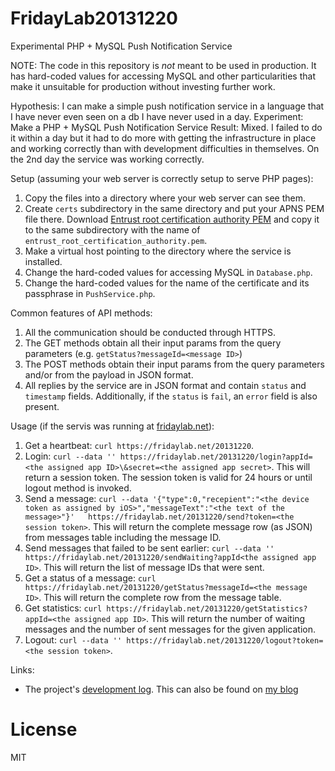 FridayLab20131220
=================

Experimental PHP + MySQL Push Notification Service

NOTE: The code in this repository is *not* meant to be used in production. It has hard-coded values for accessing MySQL and other particularities that make it unsuitable for production without investing further work.

Hypothesis: I can make a simple push notification service in a language that I have never even seen on a db I have never used in a day.
Experiment: Make a PHP + MySQL Push Notification Service
Result: Mixed. I failed to do it within a day but it had to do more with getting the infrastructure in place and working correctly than with development difficulties in themselves. On the 2nd day the service was working correctly.

Setup (assuming your web server is correctly setup to serve PHP pages):
 1. Copy the files into a directory where your web server can see them.
 2. Create `certs` subdirectory in the same directory and put your APNS PEM file there. Download [Entrust root certification authority PEM](https://www.entrust.net/downloads/binary/entrust_2048_ca.cer) and copy it to the same subdirectory with the name of `entrust_root_certification_authority.pem`.
 3. Make a virtual host pointing to the directory where the service is installed.
 3. Change the hard-coded values for accessing MySQL in `Database.php`.
 4. Change the hard-coded values for the name of the certificate and its passphrase in `PushService.php`.

Common features of API methods:
 1. All the communication should be conducted through HTTPS.
 2. The GET methods obtain all their input params from the query parameters (e.g. `getStatus?messageId=<message ID>`)
 3. The POST methods obtain their input params from the query parameters and/or from the payload in JSON format.
 4. All replies by the service are in JSON format and contain `status` and `timestamp` fields. Additionally, if the `status` is `fail`, an `error` field is also present.

Usage (if the servis was running at [fridaylab.net](https://fridaylab.net/20131220)):
 1. Get a heartbeat: `curl https://fridaylab.net/20131220`.
 2. Login: `curl --data '' https://fridaylab.net/20131220/login?appId=<the assigned app ID>\&secret=<the assigned app secret>`. This will return a session token. The session token is valid for 24 hours or until logout method is invoked.
 3. Send a message: `curl --data '{"type":0,"recepient":"<the device token as assigned by iOS>","messageText":"<the text of the message>"}'   https://fridaylab.net/20131220/send?token=<the session token>`. This will return the complete message row (as JSON) from messages table including the message ID.
 4. Send messages that failed to be sent earlier: `curl --data '' https://fridaylab.net/20131220/sendWaiting?appId<the assigned app ID>`. This will return the list of message IDs that were sent.
 5. Get a status of a message: `curl https://fridaylab.net/20131220/getStatus?messageId=<the message ID>`. This will return the complete row from the message table.
 6. Get statistics: `curl https://fridaylab.net/20131220/getStatistics?appId=<the assigned app ID>`. This will return the number of waiting messages and the number of sent messages for the given application.
 7. Logout: `curl --data '' https://fridaylab.net/20131220/logout?token=<the session token>`.

Links:
 * The project's [development log](DevLog.md). This can also be found on [my blog](http://www.softwaremarbles.com/people/ivan-erceg/blog)

License
=======
MIT
